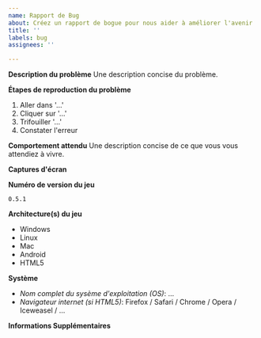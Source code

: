 ```yaml
---
name: Rapport de Bug
about: Créez un rapport de bogue pour nous aider à améliorer l'avenir
title: ''
labels: bug
assignees: ''

---
```


<!-- Le texte dans les balises comme celles-ci sera caché.  -->
<!-- Vous n'avez pas beoin de le suprimer, mais vous pouvez. -->


**Description du problème**
Une description concise du problème.


**Étapes de reproduction du problème**

1. Aller dans '…'
2. Cliquer sur '…'
3. Trifouiller '…'
4. Constater l'erreur


**Comportement attendu**
Une description concise de ce que vous vous attendiez à vivre.


**Captures d'écran**
<!-- Si c'est possible et pertinent, des captures d'écran aident grandement. -->
<!-- Vous pouvez glisser-déposer des images dans le champ de texte. -->


**Numéro de version du jeu**
<!-- Affichée dans le menu principal, en bas. -->

`0.5.1`


**Architecture(s) du jeu**
<!-- Supprimez les lignes non-concernées. -->

- Windows
- Linux
- Mac
- Android
- HTML5


**Système**
 - _Nom complet du sysème d'exploitation (OS)_:   …
 - _Navigateur internet (si HTML5)_:   Firefox / Safari / Chrome / Opera / Iceweasel / …


**Informations Supplémentaires**
<!-- Ajoutez des informations par rapport au contexte, si besoin -->
